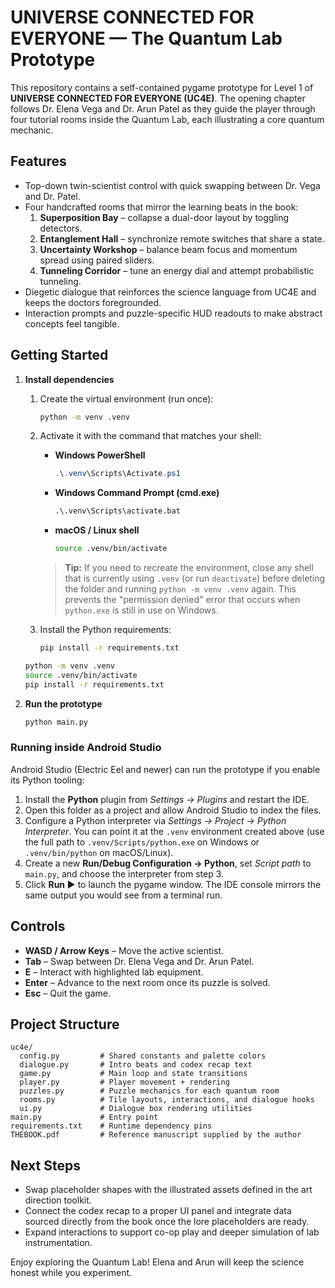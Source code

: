 # UNIVERSE CONNECTED FOR EVERYONE — The Quantum Lab Prototype

This repository contains a self-contained pygame prototype for Level 1 of **UNIVERSE CONNECTED FOR EVERYONE (UC4E)**. The opening chapter follows Dr. Elena Vega and Dr. Arun Patel as they guide the player through four tutorial rooms inside the Quantum Lab, each illustrating a core quantum mechanic.

## Features

- Top-down twin-scientist control with quick swapping between Dr. Vega and Dr. Patel.
- Four handcrafted rooms that mirror the learning beats in the book:
  1. **Superposition Bay** – collapse a dual-door layout by toggling detectors.
  2. **Entanglement Hall** – synchronize remote switches that share a state.
  3. **Uncertainty Workshop** – balance beam focus and momentum spread using paired sliders.
  4. **Tunneling Corridor** – tune an energy dial and attempt probabilistic tunneling.
- Diegetic dialogue that reinforces the science language from UC4E and keeps the doctors foregrounded.
- Interaction prompts and puzzle-specific HUD readouts to make abstract concepts feel tangible.

## Getting Started

1. **Install dependencies**

   1. Create the virtual environment (run once):

      ```bash
      python -m venv .venv
      ```

   2. Activate it with the command that matches your shell:

      - **Windows PowerShell**

        ```powershell
        .\.venv\Scripts\Activate.ps1
        ```

      - **Windows Command Prompt (cmd.exe)**

        ```cmd
        .\.venv\Scripts\activate.bat
        ```

      - **macOS / Linux shell**

        ```bash
        source .venv/bin/activate
        ```

      > **Tip:** If you need to recreate the environment, close any shell that is
      > currently using `.venv` (or run `deactivate`) before deleting the folder
      > and running `python -m venv .venv` again. This prevents the "permission
      > denied" error that occurs when `python.exe` is still in use on Windows.

   3. Install the Python requirements:

      ```bash
      pip install -r requirements.txt
      ```
   ```bash
   python -m venv .venv
   source .venv/bin/activate
   pip install -r requirements.txt
   ```

2. **Run the prototype**

   ```bash
   python main.py
   ```

### Running inside Android Studio

Android Studio (Electric Eel and newer) can run the prototype if you enable its
Python tooling:

1. Install the **Python** plugin from *Settings → Plugins* and restart the IDE.
2. Open this folder as a project and allow Android Studio to index the files.
3. Configure a Python interpreter via *Settings → Project → Python Interpreter*.
   You can point it at the `.venv` environment created above (use the full path
   to `.venv/Scripts/python.exe` on Windows or `.venv/bin/python` on macOS/Linux).
4. Create a new **Run/Debug Configuration → Python**, set *Script path* to
   `main.py`, and choose the interpreter from step 3.
5. Click **Run ▶** to launch the pygame window. The IDE console mirrors the same
   output you would see from a terminal run.

## Controls

- **WASD / Arrow Keys** – Move the active scientist.
- **Tab** – Swap between Dr. Elena Vega and Dr. Arun Patel.
- **E** – Interact with highlighted lab equipment.
- **Enter** – Advance to the next room once its puzzle is solved.
- **Esc** – Quit the game.

## Project Structure

```
uc4e/
  config.py         # Shared constants and palette colors
  dialogue.py       # Intro beats and codex recap text
  game.py           # Main loop and state transitions
  player.py         # Player movement + rendering
  puzzles.py        # Puzzle mechanics for each quantum room
  rooms.py          # Tile layouts, interactions, and dialogue hooks
  ui.py             # Dialogue box rendering utilities
main.py             # Entry point
requirements.txt    # Runtime dependency pins
THEBOOK.pdf         # Reference manuscript supplied by the author
```

## Next Steps

- Swap placeholder shapes with the illustrated assets defined in the art direction toolkit.
- Connect the codex recap to a proper UI panel and integrate data sourced directly from the book once the lore placeholders are ready.
- Expand interactions to support co-op play and deeper simulation of lab instrumentation.

Enjoy exploring the Quantum Lab! Elena and Arun will keep the science honest while you experiment.
